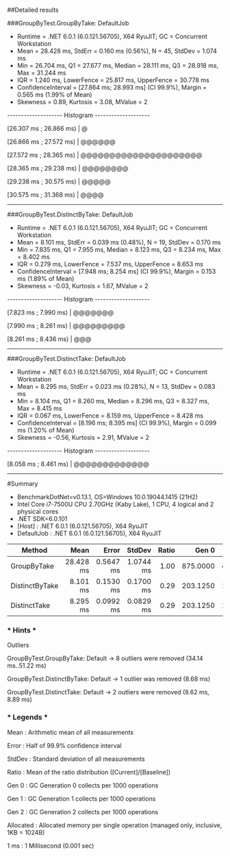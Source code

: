 ##Detailed results 

###GroupByTest.GroupByTake: DefaultJob
 - Runtime = .NET 6.0.1 (6.0.121.56705), X64 RyuJIT; GC = Concurrent Workstation
 - Mean = 28.428 ms, StdErr = 0.160 ms (0.56%), N = 45, StdDev = 1.074 ms
 - Min = 26.704 ms, Q1 = 27.677 ms, Median = 28.111 ms, Q3 = 28.918 ms, Max = 31.244 ms
 - IQR = 1.240 ms, LowerFence = 25.817 ms, UpperFence = 30.778 ms
 - ConfidenceInterval = [27.864 ms; 28.993 ms] (CI 99.9%), Margin = 0.565 ms (1.99% of Mean)
 - Skewness = 0.89, Kurtosis = 3.08, MValue = 2

-------------------- Histogram --------------------

[26.307 ms ; 26.866 ms) | @

[26.866 ms ; 27.572 ms) | @@@@@@

[27.572 ms ; 28.365 ms) | @@@@@@@@@@@@@@@@@@@@@

[28.365 ms ; 29.238 ms) | @@@@@@@@

[29.238 ms ; 30.575 ms) | @@@@@

[30.575 ms ; 31.368 ms) | @@@@

---------------------------------------------------

###GroupByTest.DistinctByTake: DefaultJob

- Runtime = .NET 6.0.1 (6.0.121.56705), X64 RyuJIT; GC = Concurrent Workstation 
- Mean = 8.101 ms, StdErr = 0.039 ms (0.48%), N = 19, StdDev = 0.170 ms 
- Min = 7.835 ms, Q1 = 7.955 ms, Median = 8.123 ms, Q3 = 8.234 ms, Max = 8.402 ms 
- IQR = 0.279 ms, LowerFence = 7.537 ms, UpperFence = 8.653 ms 
- ConfidenceInterval = [7.948 ms; 8.254 ms] (CI 99.9%), Margin = 0.153 ms (1.89% of Mean)
- Skewness = -0.03, Kurtosis = 1.67, MValue = 2

-------------------- Histogram --------------------

[7.823 ms ; 7.990 ms) | @@@@@@@

[7.990 ms ; 8.261 ms) | @@@@@@@@@

[8.261 ms ; 8.436 ms) | @@@

---------------------------------------------------

###GroupByTest.DistinctTake: DefaultJob

- Runtime = .NET 6.0.1 (6.0.121.56705), X64 RyuJIT; GC = Concurrent Workstation 
- Mean = 8.295 ms, StdErr = 0.023 ms (0.28%), N = 13, StdDev = 0.083 ms 
- Min = 8.104 ms, Q1 = 8.260 ms, Median = 8.296 ms, Q3 = 8.327 ms, Max = 8.415 ms 
- IQR = 0.067 ms, LowerFence = 8.159 ms, UpperFence = 8.428 ms 
- ConfidenceInterval = [8.196 ms; 8.395 ms] (CI 99.9%), Margin = 0.099 ms (1.20% of Mean)
- Skewness = -0.56, Kurtosis = 2.91, MValue = 2

-------------------- Histogram --------------------

[8.058 ms ; 8.461 ms) | @@@@@@@@@@@@@

---------------------------------------------------

#Summary

 - BenchmarkDotNet=v0.13.1, OS=Windows 10.0.19044.1415 (21H2)
 - Intel Core i7-7500U CPU 2.70GHz (Kaby Lake), 1 CPU, 4 logical and 2 physical cores 
 - .NET SDK=6.0.101
 - [Host]     : .NET 6.0.1 (6.0.121.56705), X64 RyuJIT 
 - DefaultJob : .NET 6.0.1 (6.0.121.56705), X64 RyuJIT


|         Method |      Mean |     Error |    StdDev | Ratio |    Gen 0 |    Gen 1 |    Gen 2 | Allocated |
|--------------- |----------:|----------:|----------:|------:|---------:|---------:|---------:|----------:|
|    GroupByTake | 28.428 ms | 0.5647 ms | 1.0744 ms |  1.00 | 875.0000 | 437.5000 | 156.2500 |      6 MB |
| DistinctByTake |  8.101 ms | 0.1530 ms | 0.1700 ms |  0.29 | 203.1250 | 109.3750 |  93.7500 |      3 MB |
|   DistinctTake |  8.295 ms | 0.0992 ms | 0.0829 ms |  0.29 | 203.1250 | 109.3750 |  93.7500 |      3 MB |

### * Hints *
Outliers

GroupByTest.GroupByTake: Default    -> 8 outliers were removed (34.14 ms..51.22 ms)

GroupByTest.DistinctByTake: Default -> 1 outlier  was  removed (8.68 ms)

GroupByTest.DistinctTake: Default   -> 2 outliers were removed (8.62 ms, 8.89 ms)

### * Legends *

Mean      : Arithmetic mean of all measurements

Error     : Half of 99.9% confidence interval

StdDev    : Standard deviation of all measurements

Ratio     : Mean of the ratio distribution ([Current]/[Baseline])

Gen 0     : GC Generation 0 collects per 1000 operations

Gen 1     : GC Generation 1 collects per 1000 operations

Gen 2     : GC Generation 2 collects per 1000 operations

Allocated : Allocated memory per single operation (managed only, inclusive, 1KB = 1024B)

1 ms      : 1 Millisecond (0.001 sec)

